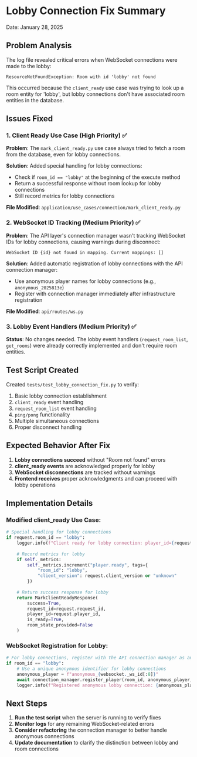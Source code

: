 # Lobby Connection Fix Summary

Date: January 28, 2025

## Problem Analysis

The log file revealed critical errors when WebSocket connections were made to the lobby:

```
ResourceNotFoundException: Room with id 'lobby' not found
```

This occurred because the `client_ready` use case was trying to look up a room entity for 'lobby', but lobby connections don't have associated room entities in the database.

## Issues Fixed

### 1. Client Ready Use Case (High Priority) ✅

**Problem**: The `mark_client_ready.py` use case always tried to fetch a room from the database, even for lobby connections.

**Solution**: Added special handling for lobby connections:
- Check if `room_id == "lobby"` at the beginning of the execute method
- Return a successful response without room lookup for lobby connections
- Still record metrics for lobby connections

**File Modified**: `application/use_cases/connection/mark_client_ready.py`

### 2. WebSocket ID Tracking (Medium Priority) ✅

**Problem**: The API layer's connection manager wasn't tracking WebSocket IDs for lobby connections, causing warnings during disconnect:
```
WebSocket ID {id} not found in mapping. Current mappings: []
```

**Solution**: Added automatic registration of lobby connections with the API connection manager:
- Use anonymous player names for lobby connections (e.g., `anonymous_2025813e`)
- Register with connection manager immediately after infrastructure registration

**File Modified**: `api/routes/ws.py`

### 3. Lobby Event Handlers (Medium Priority) ✅

**Status**: No changes needed. The lobby event handlers (`request_room_list`, `get_rooms`) were already correctly implemented and don't require room entities.

## Test Script Created

Created `tests/test_lobby_connection_fix.py` to verify:
1. Basic lobby connection establishment
2. `client_ready` event handling
3. `request_room_list` event handling
4. `ping/pong` functionality
5. Multiple simultaneous connections
6. Proper disconnect handling

## Expected Behavior After Fix

1. **Lobby connections succeed** without "Room not found" errors
2. **client_ready events** are acknowledged properly for lobby
3. **WebSocket disconnections** are tracked without warnings
4. **Frontend receives** proper acknowledgments and can proceed with lobby operations

## Implementation Details

### Modified client_ready Use Case:
```python
# Special handling for lobby connections
if request.room_id == "lobby":
    logger.info(f"Client ready for lobby connection: player_id={request.player_id}")
    
    # Record metrics for lobby
    if self._metrics:
        self._metrics.increment("player.ready", tags={
            "room_id": "lobby",
            "client_version": request.client_version or "unknown"
        })
    
    # Return success response for lobby
    return MarkClientReadyResponse(
        success=True,
        request_id=request.request_id,
        player_id=request.player_id,
        is_ready=True,
        room_state_provided=False
    )
```

### WebSocket Registration for Lobby:
```python
# For lobby connections, register with the API connection manager as anonymous
if room_id == "lobby":
    # Use a unique anonymous identifier for lobby connections
    anonymous_player = f"anonymous_{websocket._ws_id[:8]}"
    await connection_manager.register_player(room_id, anonymous_player, websocket._ws_id)
    logger.info(f"Registered anonymous lobby connection: {anonymous_player}")
```

## Next Steps

1. **Run the test script** when the server is running to verify fixes
2. **Monitor logs** for any remaining WebSocket-related errors
3. **Consider refactoring** the connection manager to better handle anonymous connections
4. **Update documentation** to clarify the distinction between lobby and room connections